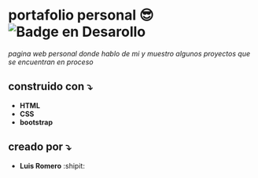 ## <h1>portafolio personal 😎 ![Badge en Desarollo](https://img.shields.io/badge/STATUS-EN%20DESAROLLO-green) </h1> 

_pagina web personal donde hablo de mi y muestro algunos proyectos que se encuentran en proceso_

 

## construido con :arrow_heading_down:
* **HTML**
* **CSS**
* **bootstrap**

## creado por  :arrow_heading_down:
* **Luis Romero**
:shipit:
